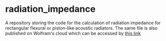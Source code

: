 # radiation_impedance
A repository storing the code for the calculation of radiation impedance for rectangular flexural or piston-like acoustic radiators.
The same file is also published on Wolfram's cloud which can be accessed by [this link](https://www.wolframcloud.com/obj/khorassa/Published/Radiation_Impedance_of_Rectangular_CMUTs.nb)
